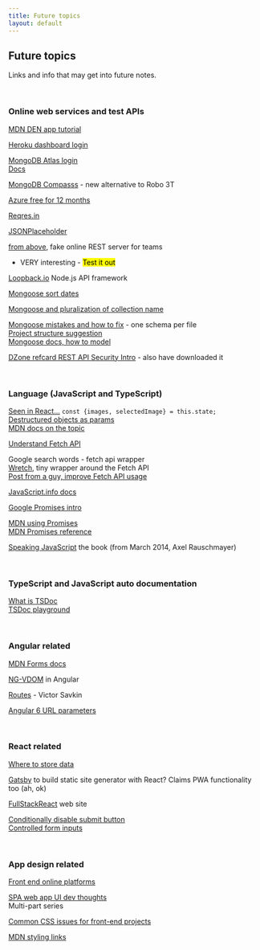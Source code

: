 ```yaml
---
title: Future topics
layout: default
---
```


## Future topics

Links and info that may get into future notes. 

<br>

### Online web services and test APIs

[MDN DEN app tutorial](https://developer.mozilla.org/en-US/docs/Learn/Server-side/Express_Nodejs/mongoose)

[Heroku dashboard login](https://dashboard.heroku.com/)

[MongoDB Atlas login](https://cloud.mongodb.com/)  
[Docs](https://docs.atlas.mongodb.com/)

[MongoDB Compasss](https://docs.mongodb.com/compass/current/) - new alternative to Robo 3T

[Azure free for 12 months](https://azure.microsoft.com/en-us/free/?WT.mc_id=A261C142F)

[Reqres.in](https://reqres.in/)

[JSONPlaceholder](http://jsonplaceholder.typicode.com/)

[from above](https://my-json-server.typicode.com/), fake online REST server for teams
* VERY interesting - <mark>Test it out</mark>

[Loopback.io](https://loopback.io/) Node.js API framework 

[Mongoose sort dates](https://stackoverflow.com/questions/4299991/how-to-sort-in-mongoose)

[Mongoose and pluralization of collection name](https://stackoverflow.com/questions/10547118/why-does-mongoose-always-add-an-s-to-the-end-of-my-collection-name)

[Mongoose mistakes and how to fix](https://www.mongodb.com/blog/post/the-mean-stack-mistakes-youre-probably-making) - one schema per file  
[Project structure suggestion](https://stackoverflow.com/questions/9230932/file-structure-of-mongoose-nodejs-project)  
[Mongoose docs, how to model](https://mongoosejs.com/docs/models.html)  

[DZone refcard REST API Security Intro](https://dzone.com/storage/assets/10165377-dzone-refcard260-restapisecurity.pdf?OID=0291RESTAPISecurityRefcard) - also have downloaded it

<br>

### Language (JavaScript and TypeScript)

[Seen in React...](https://stackoverflow.com/questions/40357836/what-does-this-render-method-do-const-images-selectedimage-this-state) `const {images, selectedImage} = this.state;`   
[Destructured objects as params](https://css-tricks.com/new-favorite-es6-toy-destructured-objects-parameters/)  
[MDN docs on the topic](https://developer.mozilla.org/en-US/docs/Web/JavaScript/Reference/Operators/Destructuring_assignment#Object_destructuring)

[Understand Fetch API](https://itnext.io/that-data-looks-so-fetching-on-you-understanding-the-js-fetch-api-880eae0c8d25)

Google search words - fetch api wrapper  
[Wretch](https://github.com/elbywan/wretch), tiny wrapper around the Fetch API  
[Post from a guy, improve Fetch API usage](https://codeburst.io/fetch-api-was-bringing-darkness-to-my-codebase-so-i-did-something-to-illuminate-it-7f2d8826e939)  

[JavaScript.info docs](https://javascript.info/intro)

[Google Promises intro](https://developers.google.com/web/fundamentals/primers/promises)

[MDN using Promises](https://developer.mozilla.org/en-US/docs/Web/JavaScript/Guide/Using_promises)  
[MDN Promises reference](https://developer.mozilla.org/en-US/docs/Web/JavaScript/Reference/Global_Objects/Promise)

[Speaking JavaScript](http://speakingjs.com/es5/index.html) the book (from March 2014, Axel Rauschmayer)

<br>

### TypeScript and JavaScript auto documentation

[What is TSDoc](https://github.com/Microsoft/tsdoc)  
[TSDoc playground](https://microsoft.github.io/tsdoc/)  

<br>

### Angular related

[MDN Forms docs](https://developer.mozilla.org/en-US/docs/Learn/HTML/Forms)

[NG-VDOM](https://blog.angularindepth.com/introducing-to-ng-vdom-a-new-way-to-write-angular-application-60a3be805e59) in Angular

[Routes](http://vsavkin.tumblr.com/post/146722301646/angular-router-empty-paths-componentless-routes) - Victor Savkin

[Angular 6 URL parameters](https://medium.com/@christo8989/angular-6-url-parameters-860db789db85)

<br>

### React related

[Where to store data](https://medium.freecodecamp.org/where-do-i-belong-a-guide-to-saving-react-component-data-in-state-store-static-and-this-c49b335e2a00)

[Gatsby](https://medium.freecodecamp.org/why-you-should-use-gatsbyjs-to-build-static-sites-4f90eb6d1a7b) to build static site generator with React? Claims PWA functionality too (ah, ok)  

[FullStackReact](https://www.fullstackreact.com/signup/thankyou/) web site

[Conditionally disable submit button](https://goshakkk.name/form-recipe-disable-submit-button-react/)  
[Controlled form inputs](https://goshakkk.name/controlled-vs-uncontrolled-inputs-react/)  

<br>

### App design related

[Front end online platforms](https://www.technotification.com/2018/08/online-front-end-web-development-playgrounds.html)

[SPA web app UI dev thoughts](https://dzone.com/articles/single-page-web-app-ui-development-thoughts-part-3)  
Multi-part series

[Common CSS issues for front-end projects](https://www.smashingmagazine.com/2018/12/common-css-issues-front-end-projects/)

[MDN styling links](https://developer.mozilla.org/en-US/docs/Learn/CSS/Styling_text/Styling_links)

<br>
